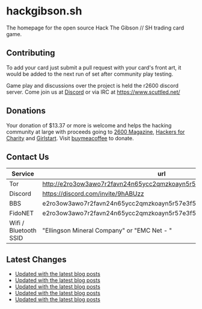 # hackgibson.sh
The homepage for the open source Hack The Gibson // SH trading card game.


## Contributing

To add your card just submit a pull request with your card's front art, it would be added to the next run of set after community play testing.

Game play and discussions over the project is held the r2600 discord server. Come join us at [Discord](https://discord.com/invite/9hABUzz) or via IRC at https://www.scuttled.net/


## Donations

Your donation of $13.37 or more is welcome and helps the hacking community at large with proceeds going to [2600 Magazine](https://2600.com/), [Hackers for Charity](https://hackersforcharity.org) and [Girlstart](https://girlstart.org).  Visit [buymeacoffee](https://www.buymeacoffee.com/hackgibson.sh) to donate.


## Contact Us

Service | url
-|-
Tor | http://e2ro3ow3awo7r2favn24n65ycc2qmzkoayn5r57e3f56nvjwdcgg32ad.onion
Discord | https://discord.com/invite/9hABUzz
BBS | e2ro3ow3awo7r2favn24n65ycc2qmzkoayn5r57e3f56nvjwdcgg32ad.onion:23
FidoNET | e2ro3ow3awo7r2favn24n65ycc2qmzkoayn5r57e3f56nvjwdcgg32ad.onion:24554
Wifi / Bluetooth SSID | "Ellingson Mineral Company" or "EMC Net - <fidonet address>"

## Latest Changes
<!-- BLOG-POST-LIST:START -->
- [Updated with the latest blog posts](https://github.com/DFW2600/hackgibson.sh/commit/51e809edd5ed407736e6bea91686c9c393c100db)
- [Updated with the latest blog posts](https://github.com/DFW2600/hackgibson.sh/commit/f4dcb6130664ba5a0a8e206a4ca25d6bf22da32f)
- [Updated with the latest blog posts](https://github.com/DFW2600/hackgibson.sh/commit/b6ed1a8b622e6093bf2d3812c63f769b40b6974e)
- [Updated with the latest blog posts](https://github.com/DFW2600/hackgibson.sh/commit/a6fd76f5f13e015e4872fe26d8c2e2f960b0e98b)
- [Updated with the latest blog posts](https://github.com/DFW2600/hackgibson.sh/commit/5146ec0217fd47de09531325ae5ec997aaaf1d12)
<!-- BLOG-POST-LIST:END -->
